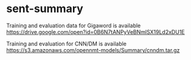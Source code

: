 # sent-summary

Training and evaluation data for Gigaword is available https://drive.google.com/open?id=0B6N7tANPyVeBNmlSX19Ld2xDU1E

Training and evaluation for CNN/DM is available https://s3.amazonaws.com/opennmt-models/Summary/cnndm.tar.gz
